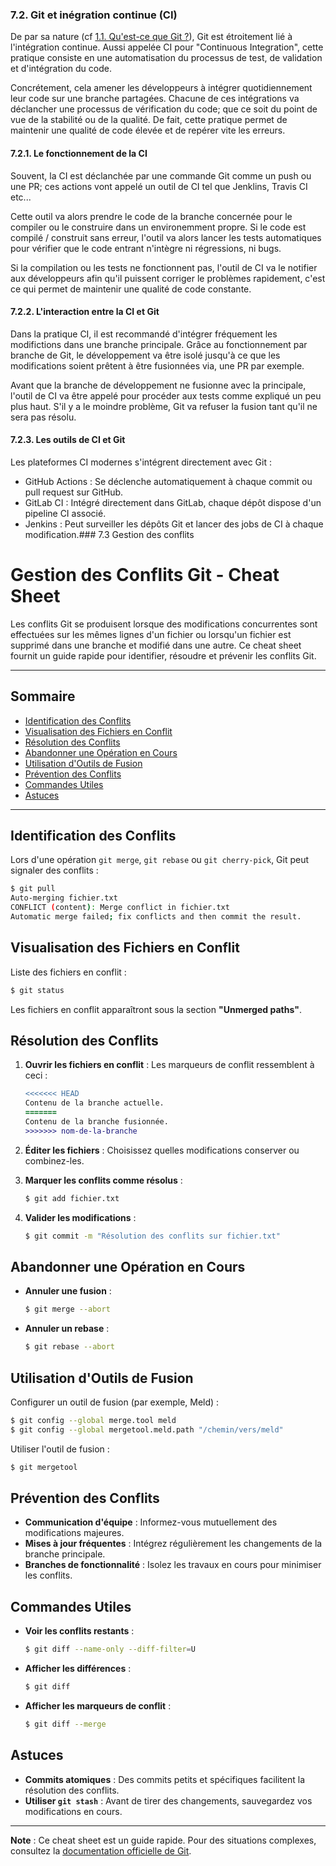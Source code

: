 ### 7.2. Git et inégration continue (CI)

De par sa nature (cf [1.1. Qu'est-ce que Git ?](./doc/markdown-git/1-presentation.md)), Git est étroitement lié à l'intégration continue. Aussi appelée CI pour "Continuous Integration", cette pratique consiste en une automatisation du processus de test, de validation et d'intégration du code.

Concrétement, cela amener les développeurs à intégrer quotidiennement leur code sur une branche partagées. Chacune de ces intégrations va déclancher une processus de vérification du code; que ce soit du point de vue de la stabilité ou de la qualité. De fait, cette pratique permet de maintenir une qualité de code élevée et de repérer vite les erreurs.

#### 7.2.1. Le fonctionnement de la CI

Souvent, la CI est déclanchée par une commande Git comme un push ou une PR; ces actions vont appelé un outil de CI tel que Jenklins, Travis CI etc...

Cette outil va alors prendre le code de la branche concernée pour le compiler ou le construire dans un environemment propre. Si le code est compilé / construit sans erreur, l'outil va alors lancer les tests automatiques pour vérifier que le code entrant n'intègre ni régressions, ni bugs.

Si la compilation ou les tests ne fonctionnent pas, l'outil de CI va le notifier aux développeurs afin qu'il puissent corriger le problèmes rapidement, c'est ce qui permet de maintenir une qualité de code constante.

#### 7.2.2. L'interaction entre la CI et Git

Dans la pratique CI, il est recommandé d'intégrer fréquement les modifictions dans une branche principale. Grâce au fonctionnement par branche de Git, le développement va être isolé jusqu'à ce que les modifications soient prêtent à être fusionnées via, une PR par exemple.

Avant que la branche de développement ne fusionne avec la principale, l'outil de CI va être appelé pour procéder aux tests comme expliqué un peu plus haut. S'il y a le moindre problème, Git va refuser la fusion tant qu'il ne sera pas résolu.

#### 7.2.3. Les outils de CI et Git

Les plateformes CI modernes s'intégrent directement avec Git :

- GitHub Actions : Se déclenche automatiquement à chaque commit ou pull request sur GitHub.
- GitLab CI : Intégré directement dans GitLab, chaque dépôt dispose d'un pipeline CI associé.
- Jenkins : Peut surveiller les dépôts Git et lancer des jobs de CI à chaque modification.### 7.3 Gestion des conflits

# Gestion des Conflits Git - Cheat Sheet

Les conflits Git se produisent lorsque des modifications concurrentes sont effectuées sur les mêmes lignes d'un fichier ou lorsqu'un fichier est supprimé dans une branche et modifié dans une autre. Ce cheat sheet fournit un guide rapide pour identifier, résoudre et prévenir les conflits Git.

---

## Sommaire

- [Identification des Conflits](#identification-des-conflits)
- [Visualisation des Fichiers en Conflit](#visualisation-des-fichiers-en-conflit)
- [Résolution des Conflits](#résolution-des-conflits)
- [Abandonner une Opération en Cours](#abandonner-une-opération-en-cours)
- [Utilisation d'Outils de Fusion](#utilisation-doutils-de-fusion)
- [Prévention des Conflits](#prévention-des-conflits)
- [Commandes Utiles](#commandes-utiles)
- [Astuces](#astuces)

---

## Identification des Conflits

Lors d'une opération `git merge`, `git rebase` ou `git cherry-pick`, Git peut signaler des conflits :

```bash
$ git pull
Auto-merging fichier.txt
CONFLICT (content): Merge conflict in fichier.txt
Automatic merge failed; fix conflicts and then commit the result.
```

## Visualisation des Fichiers en Conflit

Liste des fichiers en conflit :

```bash
$ git status
```

Les fichiers en conflit apparaîtront sous la section **"Unmerged paths"**.

## Résolution des Conflits

1. **Ouvrir les fichiers en conflit** : Les marqueurs de conflit ressemblent à ceci :

   ```diff
   <<<<<<< HEAD
   Contenu de la branche actuelle.
   =======
   Contenu de la branche fusionnée.
   >>>>>>> nom-de-la-branche
   ```

2. **Éditer les fichiers** : Choisissez quelles modifications conserver ou combinez-les.

3. **Marquer les conflits comme résolus** :

   ```bash
   $ git add fichier.txt
   ```

4. **Valider les modifications** :

   ```bash
   $ git commit -m "Résolution des conflits sur fichier.txt"
   ```

## Abandonner une Opération en Cours

- **Annuler une fusion** :

  ```bash
  $ git merge --abort
  ```

- **Annuler un rebase** :

  ```bash
  $ git rebase --abort
  ```

## Utilisation d'Outils de Fusion

Configurer un outil de fusion (par exemple, Meld) :

```bash
$ git config --global merge.tool meld
$ git config --global mergetool.meld.path "/chemin/vers/meld"
```

Utiliser l'outil de fusion :

```bash
$ git mergetool
```

## Prévention des Conflits

- **Communication d'équipe** : Informez-vous mutuellement des modifications majeures.
- **Mises à jour fréquentes** : Intégrez régulièrement les changements de la branche principale.
- **Branches de fonctionnalité** : Isolez les travaux en cours pour minimiser les conflits.

## Commandes Utiles

- **Voir les conflits restants** :

  ```bash
  $ git diff --name-only --diff-filter=U
  ```

- **Afficher les différences** :

  ```bash
  $ git diff
  ```

- **Afficher les marqueurs de conflit** :

  ```bash
  $ git diff --merge
  ```

## Astuces

- **Commits atomiques** : Des commits petits et spécifiques facilitent la résolution des conflits.
- **Utiliser `git stash`** : Avant de tirer des changements, sauvegardez vos modifications en cours.

---

**Note** : Ce cheat sheet est un guide rapide. Pour des situations complexes, consultez la [documentation officielle de Git](https://git-scm.com/docs).

